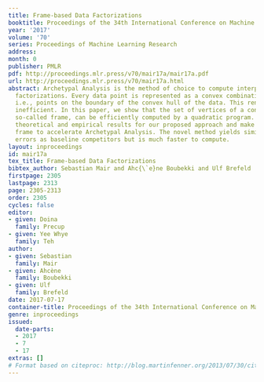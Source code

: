 ```yaml
---
title: Frame-based Data Factorizations
booktitle: Proceedings of the 34th International Conference on Machine Learning
year: '2017'
volume: '70'
series: Proceedings of Machine Learning Research
address: 
month: 0
publisher: PMLR
pdf: http://proceedings.mlr.press/v70/mair17a/mair17a.pdf
url: http://proceedings.mlr.press/v70/mair17a.html
abstract: Archetypal Analysis is the method of choice to compute interpretable matrix
  factorizations. Every data point is represented as a convex combination of factors,
  i.e., points on the boundary of the convex hull of the data. This renders computation
  inefficient. In this paper, we show that the set of vertices of a convex hull, the
  so-called frame, can be efficiently computed by a quadratic program. We provide
  theoretical and empirical results for our proposed approach and make use of the
  frame to accelerate Archetypal Analysis. The novel method yields similar reconstruction
  errors as baseline competitors but is much faster to compute.
layout: inproceedings
id: mair17a
tex_title: Frame-based Data Factorizations
bibtex_author: Sebastian Mair and Ahc{\`e}ne Boubekki and Ulf Brefeld
firstpage: 2305
lastpage: 2313
page: 2305-2313
order: 2305
cycles: false
editor:
- given: Doina
  family: Precup
- given: Yee Whye
  family: Teh
author:
- given: Sebastian
  family: Mair
- given: Ahcène
  family: Boubekki
- given: Ulf
  family: Brefeld
date: 2017-07-17
container-title: Proceedings of the 34th International Conference on Machine Learning
genre: inproceedings
issued:
  date-parts:
  - 2017
  - 7
  - 17
extras: []
# Format based on citeproc: http://blog.martinfenner.org/2013/07/30/citeproc-yaml-for-bibliographies/
---
```

